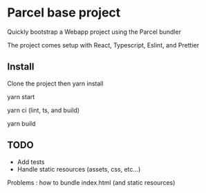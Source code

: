 # Parcel base project

Quickly bootstrap a Webapp project using the Parcel bundler

The project comes setup with React, Typescript, Eslint, and Prettier

## Install

Clone the project then
yarn install

yarn start

yarn ci (lint, ts, and build)

yarn build

## TODO

- Add tests
- Handle static resources (assets, css, etc...)

Problems : how to bundle index.html (and static resources)

